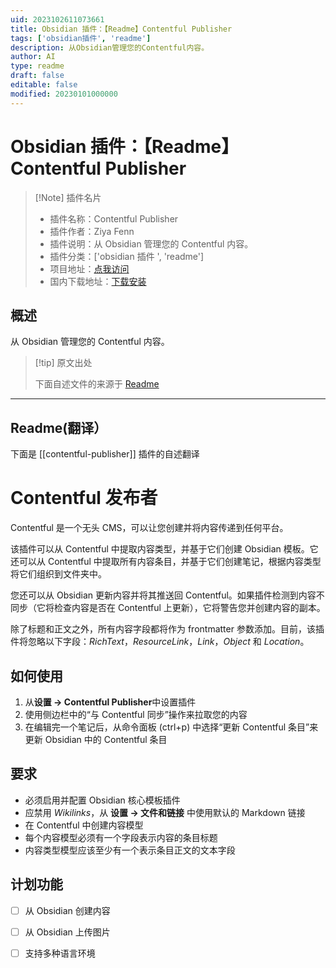 ```yaml
---
uid: 2023102611073661
title: Obsidian 插件：【Readme】Contentful Publisher
tags: ['obsidian插件', 'readme']
description: 从Obsidian管理您的Contentful内容。
author: AI
type: readme
draft: false
editable: false
modified: 20230101000000
---
```


# Obsidian 插件：【Readme】Contentful Publisher

> [!Note] 插件名片
> - 插件名称：Contentful Publisher
> - 插件作者：Ziya Fenn
> - 插件说明：从 Obsidian 管理您的 Contentful 内容。
> - 插件分类：['obsidian 插件 ', 'readme']
> - 项目地址：[点我访问](https://github.com/ziyafenn/obsidian-contentful-publisher)
> - 国内下载地址：[下载安装](https://pkmer.cn/products/plugin/pluginMarket/?contentful-publisher)

## 概述

从 Obsidian 管理您的 Contentful 内容。

> [!tip] 原文出处
>
>下面自述文件的来源于 [Readme](https://ghproxy.net/https://raw.githubusercontent.com/ziyafenn/obsidian-contentful-publisher/main/README.md)
>

---

## Readme(翻译）

下面是 [[contentful-publisher]] 插件的自述翻译

# Contentful 发布者

Contentful 是一个无头 CMS，可以让您创建并将内容传递到任何平台。

该插件可以从 Contentful 中提取内容类型，并基于它们创建 Obsidian 模板。它还可以从 Contentful 中提取所有内容条目，并基于它们创建笔记，根据内容类型将它们组织到文件夹中。

您还可以从 Obsidian 更新内容并将其推送回 Contentful。如果插件检测到内容不同步（它将检查内容是否在 Contentful 上更新），它将警告您并创建内容的副本。

除了标题和正文之外，所有内容字段都将作为 frontmatter 参数添加。目前，该插件将忽略以下字段：_RichText_，_ResourceLink_，_Link_，_Object_ 和 _Location_。

## 如何使用

1. 从**设置 -> Contentful Publisher**中设置插件
2. 使用侧边栏中的“与 Contentful 同步”操作来拉取您的内容
3. 在编辑完一个笔记后，从命令面板 (ctrl+p) 中选择“更新 Contentful 条目”来更新 Obsidian 中的 Contentful 条目

## 要求

- 必须启用并配置 Obsidian 核心模板插件
- 应禁用 _Wikilinks_，从 **设置 -> 文件和链接** 中使用默认的 Markdown 链接
- 在 Contentful 中创建内容模型
- 每个内容模型必须有一个字段表示内容的条目标题
- 内容类型模型应该至少有一个表示条目正文的文本字段

## 计划功能

- [ ] 从 Obsidian 创建内容
- [ ] 从 Obsidian 上传图片
- [ ] 支持多种语言环境



